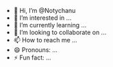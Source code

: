 - 👋 Hi, I’m @Notychanu
- 👀 I’m interested in ...
- 🌱 I’m currently learning ...
- 💞️ I’m looking to collaborate on ...
- 📫 How to reach me ...
- 😄 Pronouns: ...
- ⚡ Fun fact: ...

<!---
Notychanu/Notychanu is a ✨ special ✨ repository because its `README.md` (this file) appears on your GitHub profile.
You can click the Preview link to take a look at your changes.
--->
